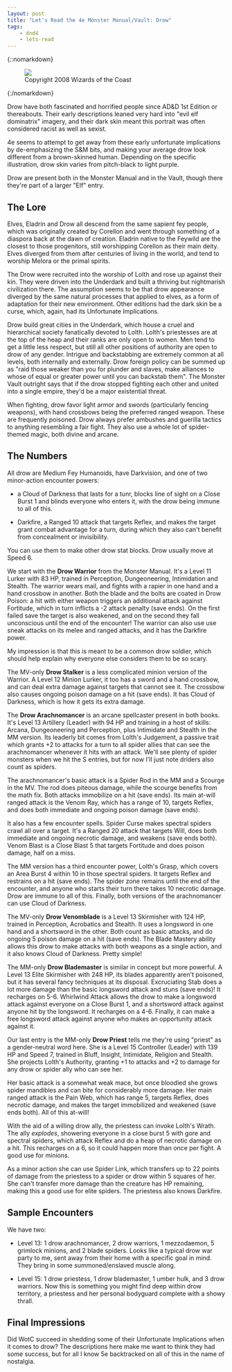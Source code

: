 ```yaml
---
layout: post
title: "Let's Read the 4e Monster Manual/Vault: Drow"
tags:
    - dnd4
    - lets-read
---
```


{::nomarkdown}
<figure class="left">
  <img src="{{ "/assets/wir-mm-4e-drow.png" | absolute_url }}"/>
  <figcaption>
    Copyright 2008 Wizards of the Coast
  </figcaption>
</figure>
{:/nomarkdown}

Drow have both fascinated and horrified people since AD&D 1st Edition or
thereabouts. Their early descriptions leaned very hard into "evil elf
dominatrix" imagery, and their dark skin meant this portrait was often
considered racist as well as sexist.

4e seems to attempt to get away from these early unfortunate implications by
de-emphasizing the S&M bits, and making your average drow look different from a
brown-skinned human. Depending on the specific illustration, drow skin varies
from pitch-black to light purple.

Drow are present both in the Monster Manual and in the Vault, though there
they're part of a larger "Elf" entry.

## The Lore

Elves, Eladrin and Drow all descend from the same sapient fey people, which was
originally created by Corellon and went through something of a diaspora back at
the dawn of creation. Eladrin native to the Feywild are the closest to those
progenitors, still worshipping Corellon as their main deity. Elves diverged from
them after centuries of living in the world, and tend to worship Melora or the
primal spirits.

The Drow were recruited into the worship of Lolth and rose up against their
kin. They were driven into the Underdark and built a thriving but nightmarish
civilization there. The assumption seems to be that drow appearance diverged by
the same natural processes that applied to elves, as a form of adaptation for
their new environment. Other editions had the dark skin be a curse, which,
again, had its Unfortunate Implications.

Drow build great cities in the Underdark, which house a cruel and hierarchical
society fanatically devoted to Lolth. Lolth's priestesses are at the top of the
heap and their ranks are only open to women. Men tend to get a little less
respect, but still all other positions of authority are open to drow of any
gender. Intrigue and backstabbing are extremely common at all levels, both
internally and externally. Drow foreign policy can be summed up as "raid those
weaker than you for plunder and slaves, make alliances to whose of equal or
greater power until you can backstab them". The Monster Vault outright says that
if the drow stopped fighting each other and united into a single empire, they'd
be a major existential threat.

When fighting, drow favor light armor and swords (particularly fencing weapons),
with hand crossbows being the preferred ranged weapon. These are frequently
poisoned. Drow always prefer ambushes and guerilla tactics to anything
resembling a fair fight. They also use a whole lot of spider-themed magic,
both divine and arcane.

## The Numbers

All drow are Medium Fey Humanoids, have Darkvision, and one of two minor-action
encounter powers:

- a Cloud of Darkness that lasts for a tunr, blocks line of sight on a Close
  Burst 1 and blinds everyone who enters it, with the drow being immune to all
  of this.

- Darkfire, a Ranged 10 attack that targets Reflex, and makes the target grant
  combat advantage for a turn, during which they also can't benefit from
  concealment or invisibility.

You can use them to make other drow stat blocks. Drow usually move at Speed 6.

We start with the **Drow Warrior** from the Monster Manual. It's a Level 11
Lurker with 83 HP, trained in Perception, Dungeoneering, Intimidation and
Stealth. The warrior wears mail, and fights with a rapier in one hand and a hand
crossbow in another. Both the blade and the bolts are coated in Drow Poison: a
hit with either weapon triggers an additional attack against Fortitude, which in
turn inflicts a -2 attack penalty (save ends). On the first failed save the
target is also weakened, and on the second they fall unconscious until the end
of the encounter! The warrior can also use use sneak attacks on its melee and
ranged attacks, and it has the Darkfire power.

My impression is that this is meant to be a common drow soldier, which should
help explain why everyone else considers them to be so scary.

The MV-only **Drow Stalker** is a less complicated minion version of the
Warrior. A Level 12 Minion Lurker, it too has a sword and a hand crossbow, and
can deal extra damage against targets that cannot see it. The crossbow also
causes ongoing poison damage on a hit (save ends). It has Cloud of Darkness,
which is how it gets its extra damage.

The **Drow Arachnomancer** is an arcane spellcaster present in both books. It's
Level 13 Artillery (Leader) with 94 HP and training in a host of skills: Arcana,
Dungeoneering and Perception, plus Intimidate and Stealth in the MM version. Its
leaderly bit comes from Lolth's Judgement, a passive trait which grants +2 to
attacks for a turn to all spider allies that can see the arachnomancer whenever
it hits with an attack. We'll see plenty of spider monsters when we hit the S
entries, but for now I'll just note driders also count as spiders.

The arachnomancer's basic attack is a Spider Rod in the MM and a Scourge in the
MV. The rod does piteous damage, while the scourge benefits from the math
fix. Both attacks immobilize on a hit (save ends). Its main at-will ranged
attack is the Venom Ray, which has a range of 10, targets Reflex, and does both
immediate and ongoing poison damage (save ends).

It also has a few encounter spells. Spider Curse makes spectral spiders crawl
all over a target. It's a Ranged 20 attack that targets Will, does both
immediate and ongoing necrotic damage, and weakens (save ends both). Venom Blast
is a Close Blast 5 that targets Fortitude and does poison damage, half on a
miss.

The MM version has a third encounter power, Lolth's Grasp, which covers an Area
Burst 4 within 10 in those spectral spiders. It targets Reflex and restrains on
a hit (save ends). The spider zone remains until the end of the encounter, and
anyone who starts their turn there takes 10 necrotic damage. Drow are immune to
all of this. Finally, both versions of the arachnomancer can use Cloud of
Darkness.

The MV-only **Drow Venomblade** is a Level 13 Skirmisher with 124 HP, trained in
Perception, Acrobatics and Stealth. It uses a longsword in one hand and a
shortsword in the other. Both count as basic attacks, and do ongoing 5 poison
damage on a hit (save ends). The Blade Mastery ability allows this drow to make
attacks with both weapons as a single action, and it also knows Cloud of
Darkness. Pretty simple!

The MM-only **Drow Blademaster** is similar in concept but more powerful. A
Level 13 Elite Skirmisher with 248 HP, its blades apparently aren't poisoned,
but it has several fancy techniques at its disposal. Excruciating Stab does a
lot more damage than the basic longsword attack and stuns (save ends)! It
recharges on 5-6. Whirlwind Attack allows the drow to make a longsword attack
against everyone on a Close Burst 1, and a shortsword attack against anyone hit
by the longsword. It recharges on a 4-6. Finally, it can make a free longsword
attack against anyone who makes an opportunity attack against it.

Our last entry is the MM-only **Drow Priest** tells me they're using "priest" as
a gender-neutral word here. She is a Level 15 Controller (Leader) with 139 HP
and Speed 7, trained in Bluff, Insight, Intimidate, Religion and Stealth. She
projects Lolth's Authority, granting +1 to attacks and +2 to damage for any drow
or spider ally who can see her.

Her basic attack is a somewhat weak mace, but once bloodied she grows spider
mandibles and can bite for considerably more damage. Her main ranged attack is
the Pain Web, which has range 5, targets Reflex, does necrotic damage, and makes
the target immobilized and weakened (save ends both). All of this at-will!

With the aid of a willing drow ally, the priestess can invoke Lolth's
Wrath. The ally _explodes_, showering everyone in a close burst 5 with gore and
spectral spiders, which attack Reflex and do a heap of necrotic damage on a
hit. This recharges on a 6, so it could happen more than once per fight. A good
use for minions.

As a minor action she can use Spider Link, which transfers up to 22 points of
damage from the priestess to a spider or drow within 5 squares of her. She can't
transfer more damage than the creature has HP remaining, making this a good use
for elite spiders. The priestess also knows Darkfire.

## Sample Encounters

We have two:

- Level 13: 1 drow arachnomancer, 2 drow warriors, 1 mezzodaemon, 5 grimlock
  minions, and 2 blade spiders. Looks like a typical drow war party to me, sent
  away from their home with a specific goal in mind. They bring in some
  summoned/enslaved muscle along.

- Level 15: 1 drow priestess, 1 drow blademaster, 1 umber hulk, and 3 drow
  warriors. Now this is something you might find deep within drow territory, a
  priestess and her personal bodyguard complete with a showy thrall.

## Final Impressions

Did WotC succeed in shedding some of their Unfortunate Implications when it
comes to drow? The descriptions here make me want to think they had some
success, but for all I know 5e backtracked on all of this in the name of
nostalgia.
